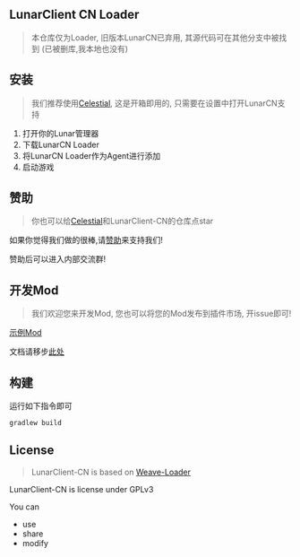 ## LunarClient CN Loader

> 本仓库仅为Loader, 旧版本LunarCN已弃用, 其源代码可在其他分支中被找到 (已被删库,我本地也没有)

## 安装

> 我们推荐使用[Celestial](https://github.com/CubeWhyMC/celestial),
> 这是开箱即用的, 只需要在设置中打开LunarCN支持

1. 打开你的Lunar管理器
2. 下载LunarCN Loader
3. 将LunarCN Loader作为Agent进行添加
4. 启动游戏

## 赞助

> 你也可以给[Celestial](https://github.com/CubeWhyMC/celestial)和LunarClient-CN的仓库点star

如果你觉得我们做的很棒,请[赞助](https://www.lunarclient.top/donate)来支持我们!

赞助后可以进入内部交流群!

## 开发Mod

> 我们欢迎您来开发Mod, 您也可以将您的Mod发布到插件市场, 开issue即可!

[示例Mod](https://github.com/CubeWhyMC/LunarMod-Example)

文档请移步[此处](https://mc.lunarclient.top/docs)

## 构建

运行如下指令即可

```shell
gradlew build
```

## License

> LunarClient-CN is based on [Weave-Loader](https://github.com/Weave-MC/Weave-Loader)

LunarClient-CN is license under GPLv3

You can
- use
- share
- modify
